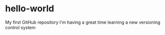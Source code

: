 # hello-world
My first GitHub repository
I'm having a great time learning a new versioning control system
